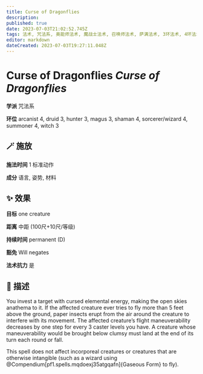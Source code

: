 ```yaml
---
title: Curse of Dragonflies
description: 
published: true
date: 2023-07-03T21:02:52.745Z
tags: 法术, 咒法系, 奥能师法术, 魔战士法术, 召唤师法术, 萨满法术, 3环法术, 4环法术, 女巫法术, 猎人法术, 德鲁伊法术, 法师/术士法术
editor: markdown
dateCreated: 2023-07-03T19:27:11.048Z
---
```


# **Curse of Dragonflies** *Curse of Dragonflies*

**学派** 咒法系 

**环位** arcanist 4, druid 3, hunter 3, magus 3, shaman 4, sorcerer/wizard 4, summoner 4, witch 3

## 🪄 施放

**施法时间** 1 标准动作

**成分** 语言, 姿势, 材料

## ✨ 效果 

**目标** one creature 

**距离** 中距 (100尺+10尺/等级)  

**持续时间** permanent (D) 

**豁免** Will negates

**法术抗力** 是

## 📖 描述

You invest a target with cursed elemental energy, making the open skies anathema to it. If the affected creature ever tries to fly more than 5 feet above the ground, paper insects erupt from the air around the creature to interfere with its movement. The affected creature&rsquo;s flight maneuverability decreases by one step for every 3 caster levels you have. A creature whose maneuverability would be brought below clumsy must land at the end of its turn each round or fall.

This spell does not affect incorporeal creatures or creatures that are otherwise intangible (such as a wizard using @Compendium[pf1.spells.mqdoexj35atgqafn]{Gaseous Form} to fly).
    